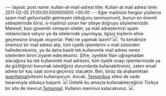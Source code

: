 --- layout: post name: kullan-at-mail-adresi title: Kullan-at mail adresi time: 2011-02-05 21:00:00.000000000 +00:00 ---
Eğer mailinize hergün yüzlerce spam mail geliyorsa(ki gelmeyen olduğunu sanmıyorum), bunun en önemli sebeplerinde birisi, e-mailinizi soran her siteye doğruyu söylemenizdir. Malesef, bazı güvenilir olmayan siteler, ya mail adreslerinizi spam reklamcılara satıyor ya da sitelerinde yayınlayıp, ilgisiz kişilerin eline geçmesine önayak oluyorlar. Peki ne yapmak lazım?
[![](http://1.bp.blogspot.com/_VbDsH1Mbydo/TU25dXoCH4I/AAAAAAAAAvc/-XT2qJ95P_U/s200/no-spam_e5f8371848a6eb06583ca090bb2f9fb9.jpg)](http://1.bp.blogspot.com/_VbDsH1Mbydo/TU25dXoCH4I/AAAAAAAAAvc/-XT2qJ95P_U/s1600/no-spam_e5f8371848a6eb06583ca090bb2f9fb9.jpg)
 Ya kendinize önemsiz bir mail adresi alıp, tüm üyelik işlemlerini o mail üstünden halledeceksiniz, ya da daha basiti tek kullanımlık mail adresi veren sitelerden birini ziyaret edeceksiniz. Şifre, üyelikle filan uğraşmadan alacağınız bu tek kullanımlık mail adresini, tüm üyelik onayı işlemlerinizde ya da gizliliğinizi korumak istediğiniz durumlarda kullanabilirsiniz, zaten email adresi bir kaç saat sonra geçersiz olacaktır.
Ben, biraz da alışkanlıktan [guerillamail](http://www.guerrillamail.com/)sitesini kullanıyorum. Ancak, [Tempinbox](http://www.tempinbox.co.uk/) sitesi de sade tasarımıyla oldukça başarılı.
[![](http://3.bp.blogspot.com/_VbDsH1Mbydo/TU25Woqm2xI/AAAAAAAAAvQ/ArfdpyXQfjo/s320/images.jpeg)](http://www.tempinbox.co.uk/)
Üstelik bu amaçla kullanabileceğiniz Türkçe bir site de mevcut.[Tempmail](http://www.tempail.com/gecici-mail). Kullanın memnun kalacaksınız.
[![](http://4.bp.blogspot.com/_VbDsH1Mbydo/TU25boQtIxI/AAAAAAAAAvY/mQTtmUI7nw4/s1600/logo.png)](http://www.tempail.com/gecici-mail)

